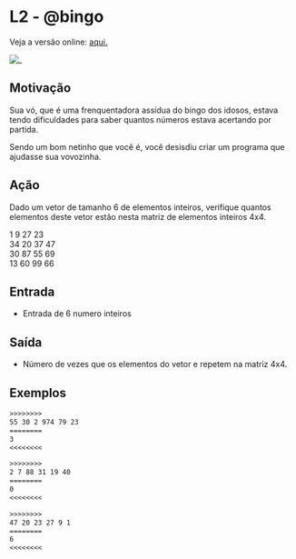 # L2 - @bingo

Veja a versão online: [aqui.](https://github.com/qxcodefup/arcade/blob/master/base/bingo/Readme.md)

![_](https://raw.githubusercontent.com/qxcodefup/arcade/master/base/bingo/cover.jpg)

## Motivação

Sua vó, que é uma frenquentadora assídua do bingo dos idosos, estava tendo dificuldades para saber quantos números estava acertando por partida.

Sendo um bom netinho que você é, você desisdiu criar um programa que ajudasse sua vovozinha.

## Ação

Dado um vetor de tamanho 6 de elementos inteiros, verifique quantos elementos deste vetor estão nesta matriz de elementos inteiros 4x4.

1 9 27 23  
34 20 37 47  
30 87 55 69  
13 60 99 66

## Entrada

* Entrada de 6 numero inteiros

## Saída

* Número de vezes que os elementos do vetor e repetem na matriz 4x4.  

## Exemplos

``` txt
>>>>>>>>
55 30 2 974 79 23
========
3
<<<<<<<<

>>>>>>>>
2 7 88 31 19 40
========
0
<<<<<<<<

>>>>>>>>
47 20 23 27 9 1
========
6
<<<<<<<<
```

